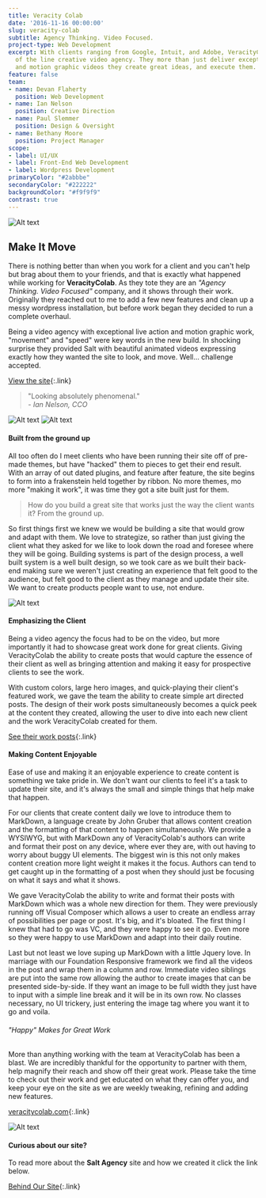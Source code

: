 ```yaml
---
title: Veracity Colab
date: '2016-11-16 00:00:00'
slug: veracity-colab
subtitle: Agency Thinking. Video Focused.
project-type: Web Development
excerpt: With clients ranging from Google, Intuit, and Adobe, VeracityColab is a top
  of the line creative video agency. They more than just deliver exceptional live-action
  and motion graphic videos they create great ideas, and execute them.
feature: false
team:
- name: Devan Flaherty
  position: Web Development
- name: Ian Nelson
  position: Creative Direction
- name: Paul Slemmer
  position: Design & Oversight
- name: Bethany Moore
  position: Project Manager
scope:
- label: UI/UX
- label: Front-End Web Development
- label: Wordpress Development
primaryColor: "#2abbbe"
secondaryColor: "#222222"
backgroundColor: "#f9f9f9"
contrast: true
---
```

![Alt text](http://media.saltagency.co/projects/veracity-colab/images/work-top.jpg)

## Make It Move

There is nothing better than when you work for a client and you can't help but brag about them to your friends, and that is exactly what happened while working for **VeracityColab**. As they tote they are an _"Agency Thinking. Video Focused"_ company, and it shows through their work. Originally they reached out to me to add a few new features and clean up a messy wordpress installation, but before work began they decided to run a complete overhaul.

Being a video agency with exceptional live action and motion graphic work, "movement" and "speed" were key words in the new build. In shocking surprise they provided Salt with beautiful animated videos expressing exactly how they wanted the site to look, and move. Well... challenge accepted.

[View the site](http://veracitycolab.com){:.link}

> "Looking absolutely phenomenal."  
> _- Ian Nelson, CCO_

![Alt text](http://media.saltagency.co/projects/veracity-colab/images/desktop-1.jpg) ![Alt text](http://media.saltagency.co/projects/veracity-colab/images/desktop-2.jpg)

#### Built from the ground up

All too often do I meet clients who have been running their site off of pre-made themes, but have "hacked" them to pieces to get their end result. With an array of out dated plugins, and feature after feature, the site begins to form into a frakenstein held together by ribbon. No more themes, mo more "making it work", it was time they got a site built just for them.

> How do you build a great site that works just the way the client wants it? From the ground up.

So first things first we knew we would be building a site that would grow and adapt with them. We love to strategize, so rather than just giving the client what they asked for we like to look down the road and foresee where they will be going. Building systems is part of the design process, a well built system is a well built design, so we took care as we built their back-end making sure we weren't just creating an experience that felt good to the audience, but felt good to the client as they manage and update their site. We want to create products people want to use, not endure.

![Alt text](http://media.saltagency.co/projects/veracity-colab/images/mobile-showcase-2.jpg)

#### Emphasizing the Client

Being a video agency the focus had to be on the video, but more importantly it had to showcase great work done for great clients. Giving VeracityColab the ability to create posts that would capture the essence of their client as well as bringing attention and making it easy for prospective clients to see the work.

With custom colors, large hero images, and quick-playing their client's featured work, we gave the team the ability to create simple art directed posts. The design of their work posts simultaneously becomes a quick peek at the content they created, allowing the user to dive into each new client and the work VeracityColab created for them.

[See their work posts](http://veracitycolab.com/work){:.link}

#### Making Content Enjoyable

Ease of use and making it an enjoyable experience to create content is something we take pride in. We don't want our clients to feel it's a task to update their site, and it's always the small and simple things that help make that happen.

For our clients that create content daily we love to introduce them to MarkDown, a language create by John Gruber that allows content creation and the formatting of that content to happen simultaneously. We provide a WYSIWYG, but with MarkDown any of VeracityColab's authors can write and format their post on any device, where ever they are, with out having to worry about buggy UI elements. The biggest win is this not only makes content creation more light weight it makes it the focus. Authors can tend to get caught up in the formatting of a post when they should just be focusing on what it says and what it shows.

We gave VeracityColab the ability to write and format their posts with MarkDown which was a whole new direction for them. They were previously running off Visual Composer which allows a user to create an endless array of possibilities per page or post. It's big, and it's bloated. The first thing I knew that had to go was VC, and they were happy to see it go. Even more so they were happy to use MarkDown and adapt into their daily routine.

Last but not least we love suping up MarkDown with a little Jquery love. In marriage with our Foundation Responsive framework we find all the videos in the post and wrap them in a column and row. Immediate video siblings are put into the same row allowing the author to create images that can be presented side-by-side. If they want an image to be full width they just have to input with a simple line break and it will be in its own row. No classes necessary, no UI trickery, just entering the image tag where you want it to go and voila.

###### "Happy" Makes for Great Work

More than anything working with the team at VeracityColab has been a blast. We are incredibly thankful for the opportunity to partner with them, help magnify their reach and show off their great work. Please take the time to check out their work and get educated on what they can offer you, and keep your eye on the site as we are weekly tweaking, refining and adding new features.

[veracitycolab.com](http://veracitycolab.com){:.link}

![Alt text](http://media.saltagency.co/projects/veracity-colab/images/mobile-showcase-1.jpg)

#### Curious about our site?

To read more about the **Salt Agency** site and how we created it click the link below.

[Behind Our Site](http://blog.saltagency.co/a-bit-about-the-site/){:.link}